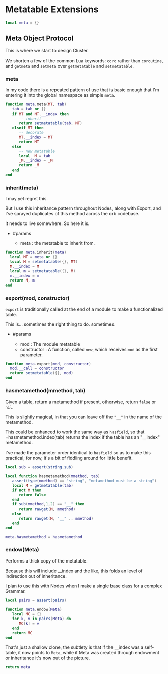 # Metatable Extensions


```lua
local meta = {}
```
## Meta Object Protocol

This is where we start to design Cluster.


We shorten a few of the common Lua keywords: ``coro`` rather than ``coroutine``,
and ``getmeta`` and ``setmeta`` over ``getmetatable`` and ``setmetatable``.

### meta

In my code there is a repeated pattern of use that is basic enough that I'm
entering it into the global namespace as simple ``meta``.

```lua
function meta.meta(MT, tab)
   tab = tab or {}
   if MT and MT.__index then
      -- inherit
      return setmetatable(tab, MT)
   elseif MT then
      -- decorate
      MT.__index = MT
      return MT
   else
      -- new metatable
      local _M = tab
      _M.__index = _M
      return _M
   end
end
```
### inherit(meta)

I may yet regret this.


But I use this inheritance pattern throughout Nodes, along with Export,
and I've sprayed duplicates of this method across the orb codebase.


It needs to live somewhere. So here it is.


- #params


  - meta : the metatable to inherit from.



```lua
function meta.inherit(meta)
  local MT = meta or {}
  local M = setmetatable({}, MT)
  M.__index = M
  local m = setmetatable({}, M)
  m.__index = m
  return M, m
end
```
### export(mod, constructor)

``export`` is traditionally called at the end of a module to make a
functionalized table.


This is... sometimes the right thing to do. sometimes.


- #params


  - mod :  The module metatable
  - constructor :  A function, called ``new``, which receives ``mod`` as the
                   first parameter.

```lua
function meta.export(mod, constructor)
  mod.__call = constructor
  return setmetatable({}, mod)
end
```
### hasmetamethod(mmethod, tab)

Given a table, return a metamethod if present, otherwise, return ``false`` or
``nil``.


This is slightly magical, in that you can leave off the ``"__"`` in the name
of the metamethod.


This could be enhanced to work the same way as ``hasfield``, so that
=hasmetamethod.index(tab) returns the index if the table has an "__index"
metamethod.


I've made the parameter order identical to ``hasfield`` so as to make this
practical; for now, it's a bit of fiddling around for little benefit.

```lua
local sub = assert(string.sub)

local function hasmetamethod(mmethod, tab)
   assert(type(mmethod) == "string", "metamethod must be a string")
   local M = getmetatable(tab)
   if not M then
      return false
   end
   if sub(mmethod,1,2) == "__" then
      return rawget(M, mmethod)
   else
      return rawget(M, "__" .. mmethod)
   end
end

meta.hasmetamethod = hasmetamethod
```
### endow(Meta)

Performs a thick copy of the metatable.


Because this will include __index and the like, this folds an level of
indirection out of inheritance.


I plan to use this with Nodes when I make a single base class for a complex
Grammar.

```lua
local pairs = assert(pairs)

function meta.endow(Meta)
   local MC = {}
   for k, v in pairs(Meta) do
      MC[k] = v
   end
   return MC
end
```

That's just a shallow clone, the subtlety is that if the __index was a
self-table, it now points to ``Meta``, while if Meta was created through
endowment or inheritance it's now out of the picture.

```lua
return meta
```
